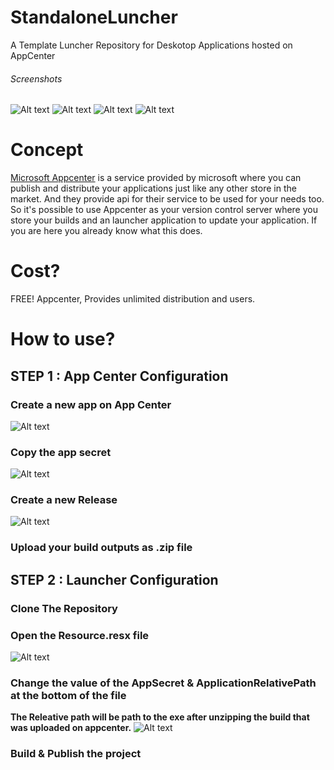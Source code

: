 # StandaloneLuncher
A Template Luncher Repository for Deskotop Applications hosted on AppCenter

###### Screenshots
![Alt text](Screenshots/1.PNG)
![Alt text](Screenshots/2.PNG)
![Alt text](Screenshots/3.PNG)
![Alt text](Screenshots/4.PNG)

# Concept
[Microsoft Appcenter](https://appcenter.ms/) is a service provided by microsoft where you can publish and distribute your applications just like any other store in the market. And they provide api for their service to be used for your needs too. So it's possible to use Appcenter as your version control server where you store your builds and an launcher application to update your application. If you are here you already know what this does.

# Cost?
FREE! Appcenter, Provides unlimited distribution and users. 

# How to use?

## STEP 1 : App Center Configuration
### Create a new app on App Center 
![Alt text](GitHubResources/AppCenter_New.PNG)
### Copy the app secret
![Alt text](GitHubResources/AppCenterSecret.PNG)
### Create a new Release
![Alt text](GitHubResources/NewRelease.PNG)
### Upload your build outputs as .zip file

## STEP 2 : Launcher Configuration
### Clone The Repository
### Open the Resource.resx file 
![Alt text](GitHubResources/ResourcesFile.PNG)
### Change the value of the AppSecret & ApplicationRelativePath at the bottom of the file
**The Releative path will be path to the exe after unzipping the build that was uploaded on appcenter.**
![Alt text](GitHubResources/ValuesFile.PNG)
### Build & Publish the project

